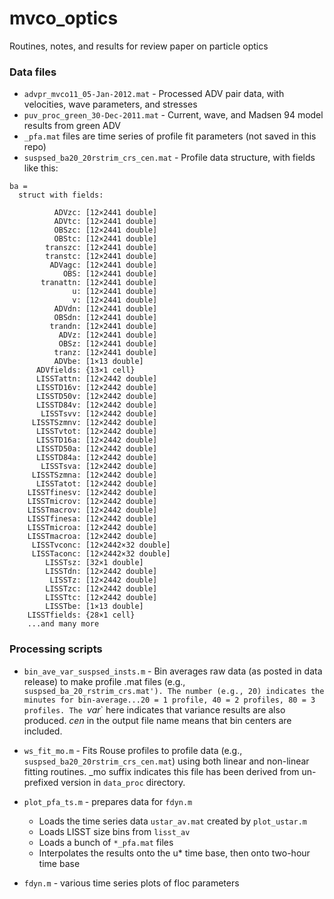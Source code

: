 # mvco_optics
Routines, notes, and results for review paper on particle optics

### Data files
* `advpr_mvco11_05-Jan-2012.mat` - Processed ADV pair data, with velocities, wave parameters, and stresses
* `puv_proc_green_30-Dec-2011.mat` - Current, wave, and Madsen 94 model results from green ADV
* `_pfa.mat` files are time series of profile fit parameters (not saved in this repo)
* `suspsed_ba20_20rstrim_crs_cen.mat` - Profile data structure, with fields like this:
```
ba = 
  struct with fields:

          ADVzc: [12×2441 double]
          ADVtc: [12×2441 double]
          OBSzc: [12×2441 double]
          OBStc: [12×2441 double]
        transzc: [12×2441 double]
        transtc: [12×2441 double]
         ADVagc: [12×2441 double]
            OBS: [12×2441 double]
       tranattn: [12×2441 double]
              u: [12×2441 double]
              v: [12×2441 double]
          ADVdn: [12×2441 double]
          OBSdn: [12×2441 double]
         trandn: [12×2441 double]
           ADVz: [12×2441 double]
           OBSz: [12×2441 double]
          tranz: [12×2441 double]
          ADVbe: [1×13 double]
      ADVfields: {13×1 cell}
      LISSTattn: [12×2442 double]
      LISSTD16v: [12×2442 double]
      LISSTD50v: [12×2442 double]
      LISSTD84v: [12×2442 double]
       LISSTsvv: [12×2442 double]
     LISSTSzmnv: [12×2442 double]
      LISSTvtot: [12×2442 double]
      LISSTD16a: [12×2442 double]
      LISSTD50a: [12×2442 double]
      LISSTD84a: [12×2442 double]
       LISSTsva: [12×2442 double]
     LISSTSzmna: [12×2442 double]
      LISSTatot: [12×2442 double]
    LISSTfinesv: [12×2442 double]
    LISSTmicrov: [12×2442 double]
    LISSTmacrov: [12×2442 double]
    LISSTfinesa: [12×2442 double]
    LISSTmicroa: [12×2442 double]
    LISSTmacroa: [12×2442 double]
     LISSTvconc: [12×2442×32 double]
     LISSTaconc: [12×2442×32 double]
        LISSTsz: [32×1 double]
        LISSTdn: [12×2442 double]
         LISSTz: [12×2442 double]
        LISSTzc: [12×2442 double]
        LISSTtc: [12×2442 double]
        LISSTbe: [1×13 double]
    LISSTfields: {28×1 cell}
    ...and many more
```

### Processing scripts
* `bin_ave_var_suspsed_insts.m` - Bin averages raw data (as posted in data release) to make profile .mat files (e.g., `suspsed_ba_20_rstrim_crs.mat'). The number (e.g., 20) indicates the minutes for bin-average...20 = 1 profile, 40 = 2 profiles, 80 = 3 profiles. The `_var_` here indicates that variance results are also produced.  _cen_ in the output file name means that bin centers are included.

* `ws_fit_mo.m` - Fits Rouse profiles to profile data (e.g., `suspsed_ba20_20rstrim_crs_cen.mat`) using both linear and non-linear fitting routines. _mo suffix indicates this file has been derived from un-prefixed version in `data_proc` directory.

* `plot_pfa_ts.m` - prepares data for `fdyn.m`
  * Loads the time series data `ustar_av.mat` created by `plot_ustar.m`
  * Loads LISST size bins from `lisst_av`
  * Loads a bunch of `*_pfa.mat` files
  * Interpolates the results onto the u* time base, then onto two-hour time base

* `fdyn.m` - various time series plots of floc parameters


